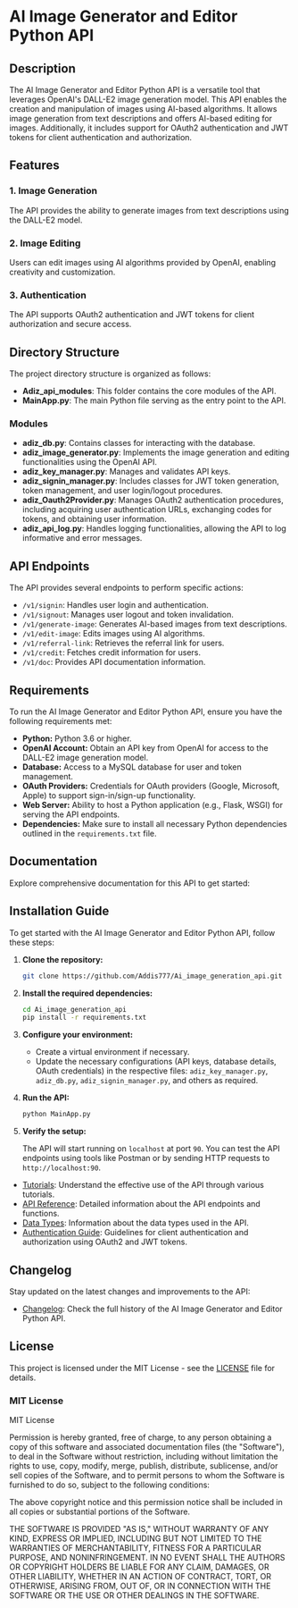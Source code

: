 # AI Image Generator and Editor Python API

## Description

The AI Image Generator and Editor Python API is a versatile tool that leverages OpenAI's DALL-E2 image generation model. This API enables the creation and manipulation of images using AI-based algorithms. It allows image generation from text descriptions and offers AI-based editing for images. Additionally, it includes support for OAuth2 authentication and JWT tokens for client authentication and authorization.

## Features

### 1. Image Generation

The API provides the ability to generate images from text descriptions using the DALL-E2 model.

### 2. Image Editing

Users can edit images using AI algorithms provided by OpenAI, enabling creativity and customization.

### 3. Authentication

The API supports OAuth2 authentication and JWT tokens for client authorization and secure access.

## Directory Structure

The project directory structure is organized as follows:

- **Adiz_api_modules**: This folder contains the core modules of the API.
- **MainApp.py**: The main Python file serving as the entry point to the API.

### Modules

- **adiz_db.py**: Contains classes for interacting with the database.
- **adiz_image_generator.py**: Implements the image generation and editing functionalities using the OpenAI API.
- **adiz_key_manager.py**: Manages and validates API keys.
- **adiz_signin_manager.py**: Includes classes for JWT token generation, token management, and user login/logout procedures.
- **adiz_Oauth2Provider.py**: Manages OAuth2 authentication procedures, including acquiring user authentication URLs, exchanging codes for tokens, and obtaining user information.
- **adiz_api_log.py**: Handles logging functionalities, allowing the API to log informative and error messages.


## API Endpoints

The API provides several endpoints to perform specific actions:

- `/v1/signin`: Handles user login and authentication.
- `/v1/signout`: Manages user logout and token invalidation.
- `/v1/generate-image`: Generates AI-based images from text descriptions.
- `/v1/edit-image`: Edits images using AI algorithms.
- `/v1/referral-link`: Retrieves the referral link for users.
- `/v1/credit`: Fetches credit information for users.
- `/v1/doc`: Provides API documentation information.

## Requirements

To run the AI Image Generator and Editor Python API, ensure you have the following requirements met:

- **Python:** Python 3.6 or higher.
- **OpenAI Account:** Obtain an API key from OpenAI for access to the DALL-E2 image generation model.
- **Database:** Access to a MySQL database for user and token management.
- **OAuth Providers:** Credentials for OAuth providers (Google, Microsoft, Apple) to support sign-in/sign-up functionality.
- **Web Server:** Ability to host a Python application (e.g., Flask, WSGI) for serving the API endpoints.
- **Dependencies:** Make sure to install all necessary Python dependencies outlined in the `requirements.txt` file.


## Documentation

Explore comprehensive documentation for this API to get started:

## Installation Guide

To get started with the AI Image Generator and Editor Python API, follow these steps:

1. **Clone the repository:**

    ```bash
    git clone https://github.com/Addis777/Ai_image_generation_api.git
    ```

2. **Install the required dependencies:**

    ```bash
    cd Ai_image_generation_api
    pip install -r requirements.txt
    ```

3. **Configure your environment:**

    - Create a virtual environment if necessary.
    - Update the necessary configurations (API keys, database details, OAuth credentials) in the respective files: `adiz_key_manager.py`, `adiz_db.py`, `adiz_signin_manager.py`, and others as required.

4. **Run the API:**

    ```bash
    python MainApp.py
    ```

5. **Verify the setup:**

    The API will start running on `localhost` at port `90`. You can test the API endpoints using tools like Postman or by sending HTTP requests to `http://localhost:90`.


- [Tutorials](#): Understand the effective use of the API through various tutorials.
- [API Reference](#): Detailed information about the API endpoints and functions.
- [Data Types](#): Information about the data types used in the API.
- [Authentication Guide](#): Guidelines for client authentication and authorization using OAuth2 and JWT tokens.

## Changelog

Stay updated on the latest changes and improvements to the API:

- [Changelog](#): Check the full history of the AI Image Generator and Editor Python API.


## License

This project is licensed under the MIT License - see the [LICENSE](LICENSE) file for details.

### MIT License

MIT License

Permission is hereby granted, free of charge, to any person obtaining a copy of this software and associated documentation files (the "Software"), to deal in the Software without restriction, including without limitation the rights to use, copy, modify, merge, publish, distribute, sublicense, and/or sell copies of the Software, and to permit persons to whom the Software is furnished to do so, subject to the following conditions:

The above copyright notice and this permission notice shall be included in all copies or substantial portions of the Software.

THE SOFTWARE IS PROVIDED "AS IS," WITHOUT WARRANTY OF ANY KIND, EXPRESS OR IMPLIED, INCLUDING BUT NOT LIMITED TO THE WARRANTIES OF MERCHANTABILITY, FITNESS FOR A PARTICULAR PURPOSE, AND NONINFRINGEMENT. IN NO EVENT SHALL THE AUTHORS OR COPYRIGHT HOLDERS BE LIABLE FOR ANY CLAIM, DAMAGES, OR OTHER LIABILITY, WHETHER IN AN ACTION OF CONTRACT, TORT, OR OTHERWISE, ARISING FROM, OUT OF, OR IN CONNECTION WITH THE SOFTWARE OR THE USE OR OTHER DEALINGS IN THE SOFTWARE.

